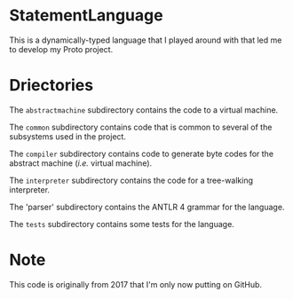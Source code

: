 # StatementLanguage
This is a dynamically-typed language that I played around with that led me to develop my Proto project.

# Driectories
The `abstractmachine` subdirectory contains the code to a virtual machine.

The `common` subdirectory contains code that is common to several of the subsystems used in the project.

The `compiler` subdirectory contains code to generate byte codes for the abstract machine (_i.e._ virtual machine).

The `interpreter` subdirectory contains the code for a tree-walking interpreter.

The 'parser' subdirectory contains the ANTLR 4 grammar for the language.

The `tests` subdirectory contains some tests for the language.

# Note
This code is originally from 2017 that I'm only now putting on GitHub.
